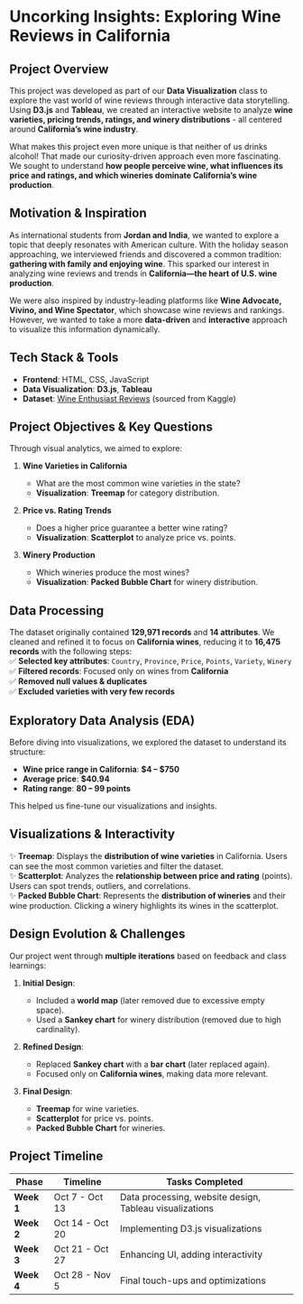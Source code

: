 # **Uncorking Insights: Exploring Wine Reviews in California**   

## **Project Overview**  
This project was developed as part of our **Data Visualization** class to explore the vast world of wine reviews through interactive data storytelling. Using **D3.js** and **Tableau**, we created an interactive website to analyze **wine varieties, pricing trends, ratings, and winery distributions** - all centered around **California’s wine industry**.  

What makes this project even more unique is that neither of us drinks alcohol! That made our curiosity-driven approach even more fascinating. We sought to understand **how people perceive wine, what influences its price and ratings, and which wineries dominate California’s wine production**.  

## **Motivation & Inspiration**  
As international students from **Jordan and India**, we wanted to explore a topic that deeply resonates with American culture. With the holiday season approaching, we interviewed friends and discovered a common tradition: **gathering with family and enjoying wine**. This sparked our interest in analyzing wine reviews and trends in **California—the heart of U.S. wine production**.  

We were also inspired by industry-leading platforms like **Wine Advocate, Vivino, and Wine Spectator**, which showcase wine reviews and rankings. However, we wanted to take a more **data-driven** and **interactive** approach to visualize this information dynamically.  

## **Tech Stack & Tools**  
- **Frontend**: HTML, CSS, JavaScript  
- **Data Visualization**: **D3.js**, **Tableau**  
- **Dataset**: [Wine Enthusiast Reviews](https://www.kaggle.com/datasets/zynicide/wine-reviews) (sourced from Kaggle)  

## **Project Objectives & Key Questions**  
Through visual analytics, we aimed to explore:  

1. **Wine Varieties in California**  
   - What are the most common wine varieties in the state?  
   - **Visualization**: **Treemap** for category distribution.  

2. **Price vs. Rating Trends**  
   - Does a higher price guarantee a better wine rating?  
   - **Visualization**: **Scatterplot** to analyze price vs. points.  

3. **Winery Production**  
   - Which wineries produce the most wines?  
   - **Visualization**: **Packed Bubble Chart** for winery distribution.  

## **Data Processing**  
The dataset originally contained **129,971 records** and **14 attributes**. We cleaned and refined it to focus on **California wines**, reducing it to **16,475 records** with the following steps:  
✅ **Selected key attributes**: `Country`, `Province`, `Price`, `Points`, `Variety`, `Winery`  
✅ **Filtered records**: Focused only on wines from **California**  
✅ **Removed null values & duplicates**  
✅ **Excluded varieties with very few records**  

## **Exploratory Data Analysis (EDA)**  
Before diving into visualizations, we explored the dataset to understand its structure:  
- **Wine price range in California**: **$4 – $750**  
- **Average price**: **$40.94**  
- **Rating range**: **80 – 99 points**  

This helped us fine-tune our visualizations and insights.  

## **Visualizations & Interactivity**  
✨ **Treemap**: Displays the **distribution of wine varieties** in California. Users can see the most common varieties and filter the dataset.  
✨ **Scatterplot**: Analyzes the **relationship between price and rating** (points). Users can spot trends, outliers, and correlations.  
✨ **Packed Bubble Chart**: Represents the **distribution of wineries** and their wine production. Clicking a winery highlights its wines in the scatterplot.  

## **Design Evolution & Challenges**  
Our project went through **multiple iterations** based on feedback and class learnings:  
1. **Initial Design**:  
   - Included a **world map** (later removed due to excessive empty space).  
   - Used a **Sankey chart** for winery distribution (removed due to high cardinality).  

2. **Refined Design**:  
   - Replaced **Sankey chart** with a **bar chart** (later replaced again).  
   - Focused only on **California wines**, making data more relevant.  

3. **Final Design**:  
   - **Treemap** for wine varieties.  
   - **Scatterplot** for price vs. points.  
   - **Packed Bubble Chart** for wineries.  

## **Project Timeline**  
| Phase         | Timeline        | Tasks Completed |
|--------------|---------------|----------------|
| **Week 1**   | Oct 7 - Oct 13  | Data processing, website design, Tableau visualizations |
| **Week 2**   | Oct 14 - Oct 20 | Implementing D3.js visualizations |
| **Week 3**   | Oct 21 - Oct 27 | Enhancing UI, adding interactivity |
| **Week 4**   | Oct 28 - Nov 5  | Final touch-ups and optimizations |


